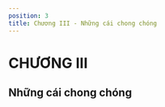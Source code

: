 ```yaml
---
position: 3
title: Chương III - Những cái chong chóng
---
```


# CHƯƠNG III

## Những cái chong chóng
